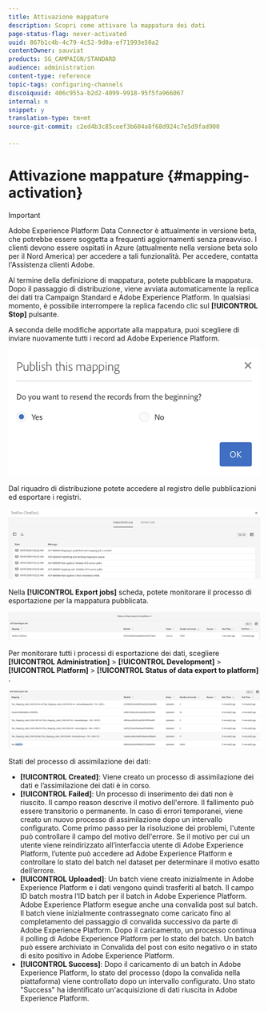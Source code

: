 ```yaml
---
title: Attivazione mappature
description: Scopri come attivare la mappatura dei dati
page-status-flag: never-activated
uuid: 867b1c4b-4c79-4c52-9d0a-ef71993e50a2
contentOwner: sauviat
products: SG_CAMPAIGN/STANDARD
audience: administration
content-type: reference
topic-tags: configuring-channels
discoiquuid: 406c955a-b2d2-4099-9918-95f5fa966067
internal: n
snippet: y
translation-type: tm+mt
source-git-commit: c2ed4b3c85ceef3b604a8f68d924c7e5d9fad900

---
```



# Attivazione mappature {#mapping-activation}

>[!IMPORTANT]
>
>Adobe Experience Platform Data Connector è attualmente in versione beta, che potrebbe essere soggetta a frequenti aggiornamenti senza preavviso. I clienti devono essere ospitati in Azure (attualmente nella versione beta solo per il Nord America) per accedere a tali funzionalità. Per accedere, contatta l&#39;Assistenza clienti Adobe.

Al termine della definizione di mappatura, potete pubblicare la mappatura. Dopo il passaggio di distribuzione, viene avviata automaticamente la replica dei dati tra Campaign Standard e Adobe Experience Platform. In qualsiasi momento, è possibile interrompere la replica facendo clic sul **[!UICONTROL Stop]** pulsante.

A seconda delle modifiche apportate alla mappatura, puoi scegliere di inviare nuovamente tutti i record ad Adobe Experience Platform.

![](assets/aep_publishmapping.png)

Dal riquadro di distribuzione potete accedere al registro delle pubblicazioni ed esportare i registri.

![](assets/aep_publog.png)

Nella **[!UICONTROL Export jobs]** scheda, potete monitorare il processo di esportazione per la mappatura pubblicata.

![](assets/aep_jobstatus.png)

Per monitorare tutti i processi di esportazione dei dati, scegliere **[!UICONTROL Administration]** > **[!UICONTROL Development]** > **[!UICONTROL Platform]** > **[!UICONTROL Status of data export to platform]** .

![](assets/aep_statusmapping.png)

Stati del processo di assimilazione dei dati:

* **[!UICONTROL Created]**: Viene creato un processo di assimilazione dei dati e l’assimilazione dei dati è in corso.
* **[!UICONTROL Failed]**: Un processo di inserimento dei dati non è riuscito. Il campo reason descrive il motivo dell&#39;errore. Il fallimento può essere transitorio o permanente. In caso di errori temporanei, viene creato un nuovo processo di assimilazione dopo un intervallo configurato. Come primo passo per la risoluzione dei problemi, l&#39;utente può controllare il campo del motivo dell&#39;errore. Se il motivo per cui un utente viene reindirizzato all’interfaccia utente di Adobe Experience Platform, l’utente può accedere ad Adobe Experience Platform e controllare lo stato del batch nel dataset per determinare il motivo esatto dell’errore.
* **[!UICONTROL Uploaded]**: Un batch viene creato inizialmente in Adobe Experience Platform e i dati vengono quindi trasferiti al batch. Il campo ID batch mostra l’ID batch per il batch in Adobe Experience Platform. Adobe Experience Platform esegue anche una convalida post sul batch. Il batch viene inizialmente contrassegnato come caricato fino al completamento del passaggio di convalida successivo da parte di Adobe Experience Platform. Dopo il caricamento, un processo continua il polling di Adobe Experience Platform per lo stato del batch. Un batch può essere archiviato in Convalida del post con esito negativo o in stato di esito positivo in Adobe Experience Platform.
* **[!UICONTROL Success]**: Dopo il caricamento di un batch in Adobe Experience Platform, lo stato del processo (dopo la convalida nella piattaforma) viene controllato dopo un intervallo configurato. Uno stato &quot;Success&quot; ha identificato un&#39;acquisizione di dati riuscita in Adobe Experience Platform.
